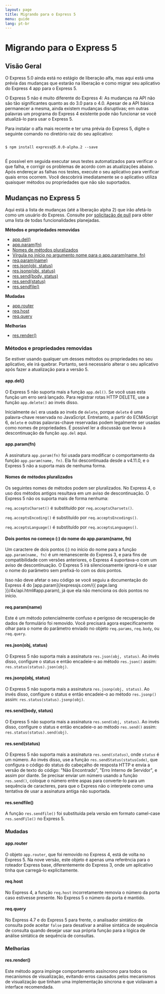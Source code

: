 ```yaml
---
layout: page
title: Migrando para o Express 5
menu: guide
lang: pt-br
---
```


# Migrando para o Express 5

<h2 id="overview">Visão Geral</h2>

O Express 5.0 ainda está no estágio de liberação alfa, mas aqui
está uma prévia das mudanças que estarão na liberação e como migrar
seu aplicativo do Express 4 app para o Express 5.

O Express 5 não é muito diferente do Express 4: As mudanças na
API não são tão significantes quanto as do 3.0 para o 4.0.  Apesar de
a API básica permanecer a mesma, ainda existem mudanças disruptivas;
em outras palavras um programa do Express 4 existente pode não
funcionar se você atualizá-lo para usar o Express 5.

Para instalar o alfa mais recente e ter uma prévia do Express
5, digite o seguinte comando no diretório raiz do seu aplicativo:

<pre>
<code class="language-sh" translate="no">
$ npm install express@5.0.0-alpha.2 --save
</code>
</pre>

É possível em seguida executar seus testes automatizados para
verificar o que falha, e corrigir os problemas de acordo com as
atualizações abaixo. Após endereçar as falhas nos testes, execute o
seu aplicativo para verificar quais erros ocorrem. Você descobrirá
imediatamente se o aplicativo utiliza quaisquer métodos ou
propriedades que não são suportados.

<h2 id="changes">Mudanças no Express 5</h2>

Aqui está a lista de mudanças (até a liberação alpha 2) que
irão afetá-lo como um usuário do Express.
Consulte por
[solicitação
de pull](https://github.com/expressjs/express/pull/2237) para obter uma lista de todas funcionalidades
planejadas.

**Métodos e propriedades removidas**

<ul class="doclist">
  <li><a href="#app.del">app.del()</a></li>
  <li><a href="#app.param">app.param(fn)</a></li>
  <li><a href="#plural">Nomes de métodos pluralizados</a></li>
  <li><a href="#leading">Vírgula no início no argumento nome para o  app.param(name, fn)</a></li>
  <li><a href="#req.param">req.param(name)</a></li>
  <li><a href="#res.json">res.json(obj, status)</a></li>
  <li><a href="#res.jsonp">res.jsonp(obj, status)</a></li>
  <li><a href="#res.send.body">res.send(body, status)</a></li>
  <li><a href="#res.send.status">res.send(status)</a></li>
  <li><a href="#res.sendfile">res.sendfile()</a></li>
</ul>

**Mudadas**

<ul class="doclist">
  <li><a href="#app.router">app.router</a></li>
  <li><a href="#req.host">req.host</a></li>
  <li><a href="#req.query">req.query</a></li>
</ul>

**Melhorias**

<ul class="doclist">
  <li><a href="#res.render">res.render()</a></li>
</ul>

<h3>Métodos e propriedades removidas</h3>

Se estiver usando qualquer um desses métodos ou propriedades
no seu aplicativo, ele irá quebrar. Portanto, será necessário alterar
o seu aplicativo após fazer a atualização para a versão 5.

<h4 id="app.del">app.del()</h4>

O Express 5 não suporta mais a função `app.del()`. Se
você usas esta função um erro será lançado. Para registrar rotas HTTP DELETE, use a função `app.delete()` ao invés disso.

Inicialmente `del` era usada ao invés de
`delete`, porque `delete` é uma
palavra-chave reservada no JavaScript. Entretanto, a partir do ECMAScript 6,
`delete` e outras palavras-chave reservadas podem
legalmente ser usadas como nomes de propriedades. É possível ler a
discussão que levou à descontinuação da função `app.del` aqui.

<h4 id="app.param">app.param(fn)</h4>

A assinatura `app.param(fn)` foi usada para
modificar o comportamento da função `app.param(name, fn)`. Ela
foi descontinuada desde a v4.11.0, e o Express 5 não a suporta mais de nenhuma forma.

<h4 id="plural">Nomes de métodos pluralizados</h4>

Os seguintes nomes de métodos podem ser pluralizados. No
Express 4, o uso dos métodos antigos resultava em um aviso de
descontinuação.  O Express 5 não os suporta mais de forma nenhuma:

`req.acceptsCharset()` é substituído por `req.acceptsCharsets()`.

`req.acceptsEncoding()` é substituído por `req.acceptsEncodings()`.

`req.acceptsLanguage()` é substituído por `req.acceptsLanguages()`.

<h4 id="leading">Dois pontos no começo (:) do nome do app.param(name, fn)</h4>

Um caractere de dois pontos (:) no início do nome para a função
`app.param(name, fn)` é um remanescente do Express
3, e para fins de compatibilidade com versões anteriores, o Express 4
suportava-o com um aviso de descontinuação. O Express 5 irá
silenciosamente ignorá-lo e usar o nome do parâmetro sem prefixá-lo
com os dois pontos.

Isso não deve afetar o seu código se você seguiu a documentação
do Express 4 do [app.param](/expressjs.com/{{ page.lang }}/4x/api.html#app.param), já que ela não
menciona os dois pontos no início.

<h4 id="req.param">req.param(name)</h4>

Este é um método potencialmente confuso e perigoso de recuperação de dados de formulário foi removido. Você precisará agora especificamente olhar para o nome do parâmetro enviado no objeto `req.params`,
`req.body`, ou `req.query`.

<h4 id="res.json">res.json(obj, status)</h4>

O Express 5 não suporta mais a assinatura `res.json(obj, status)`. Ao
invés disso, configure o status e então encadeie-o ao método `res.json()` assim:
`res.status(status).json(obj)`.

<h4 id="res.jsonp">res.jsonp(obj, status)</h4>

O Express 5 não suporta mais a assinatura `res.jsonp(obj, status)`. Ao invés disso, configure o status e então encadeie-o ao método
`res.jsonp()` assim: `res.status(status).jsonp(obj)`.

<h4 id="res.send.body">res.send(body, status)</h4>

O Express 5 não suporta mais a assinatura `res.send(obj, status)`. Ao invés disso, configure o status e então encadeie-o ao método
`res.send()` assim: `res.status(status).send(obj)`.

<h4 id="res.send.status">res.send(status)</h4>

O Express 5 não suporta mais a assinatura <code>res.send(<em>status</em>)</code>, onde *`status`*
é um número. Ao invés disso, use a função
`res.sendStatus(statusCode)`, que configura o código
do status do cabeçalho de resposta HTTP  e envia a versão de texto do
código: "Não Encontrado", "Erro Interno de Servidor", e assim por
diante.
Se precisar enviar um número usando a função
`res.send()`, coloque o número entre aspas para
converte-lo para um sequência de caracteres, para que o Express não o
interprete como uma tentativa de usar a assinatura antiga não
suportada.

<h4 id="res.sendfile">res.sendfile()</h4>

A função `res.sendfile()` foi substituída pela
versão em formato camel-case `res.sendFile()` no
Express 5.

<h3>Mudadas</h3>

<h4 id="app.router">app.router</h4>

O objeto `app.router`, que foi removido no
Express 4, está de volta no Express 5. Na nove versão, este objeto é
apenas uma referência para o roteador Express base, diferentemente do
Express 3, onde um aplicativo tinha que carregá-lo explicitamente.

<h4 id="req.host">req.host</h4>

No Express 4, a função `req.host`
incorretamente removia o número da porta caso estivesse presente. No
Express 5 o número da porta é mantido.

<h4 id="req.query">req.query</h4>

No Express 4.7 e do Express 5 para frente, o analisador
sintático de consulta pode aceitar `false` para
desativar  a análise sintática de sequência de consulta quando desejar
usar sua própria função para a lógica de análise sintática de
sequência de consultas.

<h3>Melhorias</h3>

<h4 id="res.render">res.render()</h4>

Este método agora impinge comportamento assíncrono  para todos
os mecanismos de visualização, evitando erros causados pelos
mecanismos de visualização que tinham uma implementação síncrona e
que violavam a interface recomendada.

